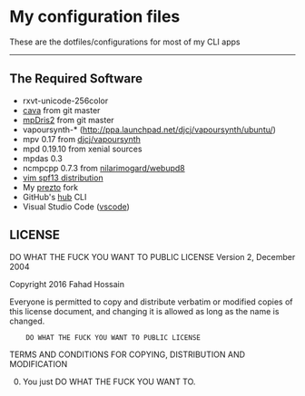 # My configuration files

These are the dotfiles/configurations for most of my CLI apps

---

## The Required Software
* rxvt-unicode-256color
* [cava](https://github.com/karlstav/cava) from git master
* [mpDris2](https://github.com/eonpatapon/mpDris2) from git master
* vapoursynth-\* (http://ppa.launchpad.net/djcj/vapoursynth/ubuntu/)
* mpv 0.17 from [djcj/vapoursynth](http://ppa.launchpad.net/djcj/vapoursynth/ubuntu/)
* mpd 0.19.10 from xenial sources
* mpdas 0.3
* ncmpcpp 0.7.3 from [nilarimogard/webupd8](http://ppa.launchpad.net/nilarimogard/webupd8/ubuntu/)
* [vim spf13 distribution](http://vim.spf13.com)
* My [prezto](http://github.com/fa7ad/prezto) fork
* GitHub's [hub](https://hub.github.com/) CLI
* Visual Studio Code ([vscode](http://code.visualstudio.com/))

## LICENSE
DO WHAT THE FUCK YOU WANT TO PUBLIC LICENSE
                Version 2, December 2004

Copyright 2016 Fahad Hossain

Everyone is permitted to copy and distribute verbatim or modified
copies of this license document, and changing it is allowed as long
as the name is changed.

        DO WHAT THE FUCK YOU WANT TO PUBLIC LICENSE
TERMS AND CONDITIONS FOR COPYING, DISTRIBUTION AND MODIFICATION

 0. You just DO WHAT THE FUCK YOU WANT TO.
